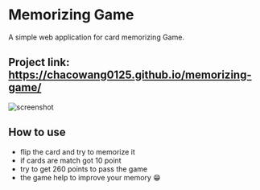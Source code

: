 # Memorizing Game
A simple web application for card memorizing Game.<br>
## Project link: https://chacowang0125.github.io/memorizing-game/<br>
![screenshot](https://i.ibb.co/tqDRp7g/2021-12-29-6-06-35.png)

## How to use
- flip the card and try to memorize it 
- if cards are match got 10 point
- try to get 260 points to pass the game
- the game help to improve your memory :grin:
